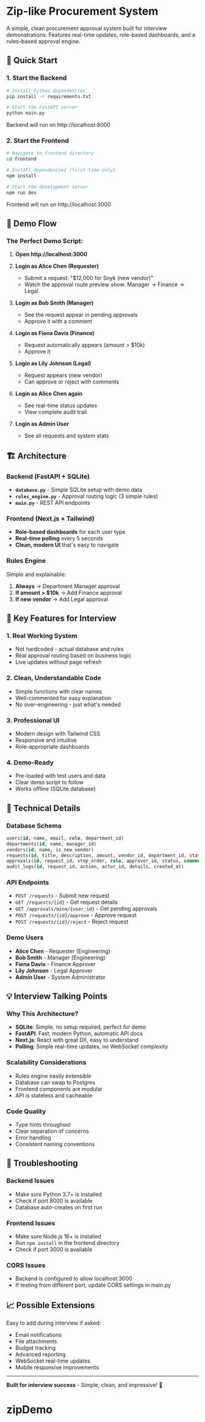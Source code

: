 # Zip-like Procurement System

A simple, clean procurement approval system built for interview demonstrations. Features real-time updates, role-based dashboards, and a rules-based approval engine.

## 🚀 Quick Start

### 1. Start the Backend
```bash
# Install Python dependencies
pip install -r requirements.txt

# Start the FastAPI server
python main.py
```
Backend will run on http://localhost:8000

### 2. Start the Frontend
```bash
# Navigate to frontend directory
cd frontend

# Install dependencies (first time only)
npm install

# Start the development server
npm run dev
```
Frontend will run on http://localhost:3000

## 🎯 Demo Flow

### The Perfect Demo Script:

1. **Open http://localhost:3000**
2. **Login as Alice Chen (Requester)**
   - Submit a request: "$12,000 for Snyk (new vendor)"
   - Watch the approval route preview show: Manager → Finance → Legal

3. **Login as Bob Smith (Manager)**
   - See the request appear in pending approvals
   - Approve it with a comment

4. **Login as Fiona Davis (Finance)**
   - Request automatically appears (amount > $10k)
   - Approve it

5. **Login as Lily Johnson (Legal)**
   - Request appears (new vendor)
   - Can approve or reject with comments

6. **Login as Alice Chen again**
   - See real-time status updates
   - View complete audit trail

7. **Login as Admin User**
   - See all requests and system stats

## 🏗️ Architecture

### Backend (FastAPI + SQLite)
- **`database.py`** - Simple SQLite setup with demo data
- **`rules_engine.py`** - Approval routing logic (3 simple rules)
- **`main.py`** - REST API endpoints

### Frontend (Next.js + Tailwind)
- **Role-based dashboards** for each user type
- **Real-time polling** every 5 seconds
- **Clean, modern UI** that's easy to navigate

### Rules Engine
Simple and explainable:
1. **Always** → Department Manager approval
2. **If amount > $10k** → Add Finance approval  
3. **If new vendor** → Add Legal approval

## 🎨 Key Features for Interview

### 1. **Real Working System**
- Not hardcoded - actual database and rules
- Real approval routing based on business logic
- Live updates without page refresh

### 2. **Clean, Understandable Code**
- Simple functions with clear names
- Well-commented for easy explanation
- No over-engineering - just what's needed

### 3. **Professional UI**
- Modern design with Tailwind CSS
- Responsive and intuitive
- Role-appropriate dashboards

### 4. **Demo-Ready**
- Pre-loaded with test users and data
- Clear demo script to follow
- Works offline (SQLite database)

## 🔧 Technical Details

### Database Schema
```sql
users(id, name, email, role, department_id)
departments(id, name, manager_id)  
vendors(id, name, is_new_vendor)
requests(id, title, description, amount, vendor_id, department_id, status)
approvals(id, request_id, step_order, role, approver_id, status, comment)
audit_logs(id, request_id, action, actor_id, details, created_at)
```

### API Endpoints
- `POST /requests` - Submit new request
- `GET /requests/{id}` - Get request details
- `GET /approvals/mine/{user_id}` - Get pending approvals
- `POST /requests/{id}/approve` - Approve request
- `POST /requests/{id}/reject` - Reject request

### Demo Users
- **Alice Chen** - Requester (Engineering)
- **Bob Smith** - Manager (Engineering) 
- **Fiona Davis** - Finance Approver
- **Lily Johnson** - Legal Approver
- **Admin User** - System Administrator

## 💡 Interview Talking Points

### Why This Architecture?
- **SQLite**: Simple, no setup required, perfect for demo
- **FastAPI**: Fast, modern Python, automatic API docs
- **Next.js**: React with great DX, easy to understand
- **Polling**: Simple real-time updates, no WebSocket complexity

### Scalability Considerations
- Rules engine easily extensible
- Database can swap to Postgres
- Frontend components are modular
- API is stateless and cacheable

### Code Quality
- Type hints throughout
- Clear separation of concerns
- Error handling
- Consistent naming conventions

## 🐛 Troubleshooting

### Backend Issues
- Make sure Python 3.7+ is installed
- Check if port 8000 is available
- Database auto-creates on first run

### Frontend Issues  
- Make sure Node.js 16+ is installed
- Run `npm install` in the frontend directory
- Check if port 3000 is available

### CORS Issues
- Backend is configured to allow localhost:3000
- If testing from different port, update CORS settings in main.py

## 📈 Possible Extensions

Easy to add during interview if asked:
- Email notifications
- File attachments  
- Budget tracking
- Advanced reporting
- WebSocket real-time updates
- Mobile responsive improvements

---

**Built for interview success** - Simple, clean, and impressive! 🎯
# zipDemo
